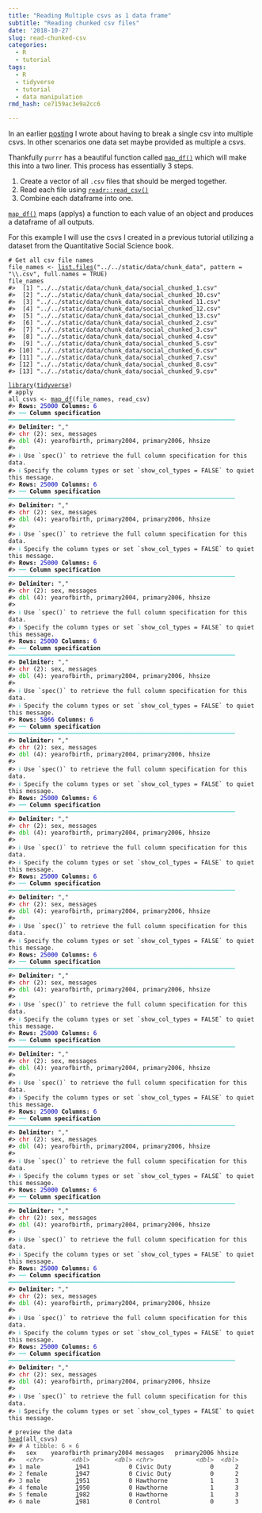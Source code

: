 ```yaml
---
title: "Reading Multiple csvs as 1 data frame"
subtitle: "Reading chunked csv files"
date: '2018-10-27'
slug: read-chunked-csv
categories:
  - R
  - tutorial
tags:
  - R 
  - tidyverse
  - tutorial
  - data manipulation
rmd_hash: ce7159ac3e9a2cc6

---
```


In an earlier [posting](josiahparry.com/post/write-chunked-csv) I wrote about having to break a single csv into multiple csvs. In other scenarios one data set maybe provided as multiple a csvs.

Thankfully `purrr` has a beautiful function called [`map_df()`](https://purrr.tidyverse.org/reference/map.html) which will make this into a two liner. This process has essentially 3 steps.

1.  Create a vector of all `.csv` files that should be merged together.
2.  Read each file using [`readr::read_csv()`](https://readr.tidyverse.org/reference/read_delim.html)
3.  Combine each dataframe into one.

[`map_df()`](https://purrr.tidyverse.org/reference/map.html) maps (applys) a function to each value of an object and produces a dataframe of all outputs.

For this example I will use the csvs I created in a previous tutorial utilizing a dataset from the Quantitative Social Science book.

<div class="highlight">

<pre class='chroma'><code class='language-r' data-lang='r'><span class='c'># Get all csv file names </span>
<span class='nv'>file_names</span> <span class='o'>&lt;-</span> <span class='nf'><a href='https://rdrr.io/r/base/list.files.html'>list.files</a></span><span class='o'>(</span><span class='s'>"../../static/data/chunk_data"</span>, pattern <span class='o'>=</span> <span class='s'>"\\.csv"</span>, full.names <span class='o'>=</span> <span class='kc'>TRUE</span><span class='o'>)</span>
<span class='nv'>file_names</span>
<span class='c'>#&gt;  [1] "../../static/data/chunk_data/social_chunked_1.csv" </span>
<span class='c'>#&gt;  [2] "../../static/data/chunk_data/social_chunked_10.csv"</span>
<span class='c'>#&gt;  [3] "../../static/data/chunk_data/social_chunked_11.csv"</span>
<span class='c'>#&gt;  [4] "../../static/data/chunk_data/social_chunked_12.csv"</span>
<span class='c'>#&gt;  [5] "../../static/data/chunk_data/social_chunked_13.csv"</span>
<span class='c'>#&gt;  [6] "../../static/data/chunk_data/social_chunked_2.csv" </span>
<span class='c'>#&gt;  [7] "../../static/data/chunk_data/social_chunked_3.csv" </span>
<span class='c'>#&gt;  [8] "../../static/data/chunk_data/social_chunked_4.csv" </span>
<span class='c'>#&gt;  [9] "../../static/data/chunk_data/social_chunked_5.csv" </span>
<span class='c'>#&gt; [10] "../../static/data/chunk_data/social_chunked_6.csv" </span>
<span class='c'>#&gt; [11] "../../static/data/chunk_data/social_chunked_7.csv" </span>
<span class='c'>#&gt; [12] "../../static/data/chunk_data/social_chunked_8.csv" </span>
<span class='c'>#&gt; [13] "../../static/data/chunk_data/social_chunked_9.csv"</span></code></pre>

</div>

<div class="highlight">

<pre class='chroma'><code class='language-r' data-lang='r'><span class='kr'><a href='https://rdrr.io/r/base/library.html'>library</a></span><span class='o'>(</span><span class='nv'><a href='https://tidyverse.tidyverse.org'>tidyverse</a></span><span class='o'>)</span>
<span class='c'># apply </span>
<span class='nv'>all_csvs</span> <span class='o'>&lt;-</span> <span class='nf'><a href='https://purrr.tidyverse.org/reference/map.html'>map_df</a></span><span class='o'>(</span><span class='nv'>file_names</span>, <span class='nv'>read_csv</span><span class='o'>)</span>
<span class='c'>#&gt; <span style='font-weight: bold;'>Rows: </span><span style='color: #0000BB;'>25000</span> <span style='font-weight: bold;'>Columns: </span><span style='color: #0000BB;'>6</span></span>
<span class='c'>#&gt; <span style='color: #00BBBB;'>──</span> <span style='font-weight: bold;'>Column specification</span> <span style='color: #00BBBB;'>────────────────────────────────────────────────────────────────</span></span>
<span class='c'>#&gt; <span style='font-weight: bold;'>Delimiter:</span> ","</span>
<span class='c'>#&gt; <span style='color: #BB0000;'>chr</span> (2): sex, messages</span>
<span class='c'>#&gt; <span style='color: #00BB00;'>dbl</span> (4): yearofbirth, primary2004, primary2006, hhsize</span>
<span class='c'>#&gt; </span>
<span class='c'>#&gt; <span style='color: #00BBBB;'>ℹ</span> Use `spec()` to retrieve the full column specification for this data.</span>
<span class='c'>#&gt; <span style='color: #00BBBB;'>ℹ</span> Specify the column types or set `show_col_types = FALSE` to quiet this message.</span>
<span class='c'>#&gt; <span style='font-weight: bold;'>Rows: </span><span style='color: #0000BB;'>25000</span> <span style='font-weight: bold;'>Columns: </span><span style='color: #0000BB;'>6</span></span>
<span class='c'>#&gt; <span style='color: #00BBBB;'>──</span> <span style='font-weight: bold;'>Column specification</span> <span style='color: #00BBBB;'>────────────────────────────────────────────────────────────────</span></span>
<span class='c'>#&gt; <span style='font-weight: bold;'>Delimiter:</span> ","</span>
<span class='c'>#&gt; <span style='color: #BB0000;'>chr</span> (2): sex, messages</span>
<span class='c'>#&gt; <span style='color: #00BB00;'>dbl</span> (4): yearofbirth, primary2004, primary2006, hhsize</span>
<span class='c'>#&gt; </span>
<span class='c'>#&gt; <span style='color: #00BBBB;'>ℹ</span> Use `spec()` to retrieve the full column specification for this data.</span>
<span class='c'>#&gt; <span style='color: #00BBBB;'>ℹ</span> Specify the column types or set `show_col_types = FALSE` to quiet this message.</span>
<span class='c'>#&gt; <span style='font-weight: bold;'>Rows: </span><span style='color: #0000BB;'>25000</span> <span style='font-weight: bold;'>Columns: </span><span style='color: #0000BB;'>6</span></span>
<span class='c'>#&gt; <span style='color: #00BBBB;'>──</span> <span style='font-weight: bold;'>Column specification</span> <span style='color: #00BBBB;'>────────────────────────────────────────────────────────────────</span></span>
<span class='c'>#&gt; <span style='font-weight: bold;'>Delimiter:</span> ","</span>
<span class='c'>#&gt; <span style='color: #BB0000;'>chr</span> (2): sex, messages</span>
<span class='c'>#&gt; <span style='color: #00BB00;'>dbl</span> (4): yearofbirth, primary2004, primary2006, hhsize</span>
<span class='c'>#&gt; </span>
<span class='c'>#&gt; <span style='color: #00BBBB;'>ℹ</span> Use `spec()` to retrieve the full column specification for this data.</span>
<span class='c'>#&gt; <span style='color: #00BBBB;'>ℹ</span> Specify the column types or set `show_col_types = FALSE` to quiet this message.</span>
<span class='c'>#&gt; <span style='font-weight: bold;'>Rows: </span><span style='color: #0000BB;'>25000</span> <span style='font-weight: bold;'>Columns: </span><span style='color: #0000BB;'>6</span></span>
<span class='c'>#&gt; <span style='color: #00BBBB;'>──</span> <span style='font-weight: bold;'>Column specification</span> <span style='color: #00BBBB;'>────────────────────────────────────────────────────────────────</span></span>
<span class='c'>#&gt; <span style='font-weight: bold;'>Delimiter:</span> ","</span>
<span class='c'>#&gt; <span style='color: #BB0000;'>chr</span> (2): sex, messages</span>
<span class='c'>#&gt; <span style='color: #00BB00;'>dbl</span> (4): yearofbirth, primary2004, primary2006, hhsize</span>
<span class='c'>#&gt; </span>
<span class='c'>#&gt; <span style='color: #00BBBB;'>ℹ</span> Use `spec()` to retrieve the full column specification for this data.</span>
<span class='c'>#&gt; <span style='color: #00BBBB;'>ℹ</span> Specify the column types or set `show_col_types = FALSE` to quiet this message.</span>
<span class='c'>#&gt; <span style='font-weight: bold;'>Rows: </span><span style='color: #0000BB;'>5866</span> <span style='font-weight: bold;'>Columns: </span><span style='color: #0000BB;'>6</span></span>
<span class='c'>#&gt; <span style='color: #00BBBB;'>──</span> <span style='font-weight: bold;'>Column specification</span> <span style='color: #00BBBB;'>────────────────────────────────────────────────────────────────</span></span>
<span class='c'>#&gt; <span style='font-weight: bold;'>Delimiter:</span> ","</span>
<span class='c'>#&gt; <span style='color: #BB0000;'>chr</span> (2): sex, messages</span>
<span class='c'>#&gt; <span style='color: #00BB00;'>dbl</span> (4): yearofbirth, primary2004, primary2006, hhsize</span>
<span class='c'>#&gt; </span>
<span class='c'>#&gt; <span style='color: #00BBBB;'>ℹ</span> Use `spec()` to retrieve the full column specification for this data.</span>
<span class='c'>#&gt; <span style='color: #00BBBB;'>ℹ</span> Specify the column types or set `show_col_types = FALSE` to quiet this message.</span>
<span class='c'>#&gt; <span style='font-weight: bold;'>Rows: </span><span style='color: #0000BB;'>25000</span> <span style='font-weight: bold;'>Columns: </span><span style='color: #0000BB;'>6</span></span>
<span class='c'>#&gt; <span style='color: #00BBBB;'>──</span> <span style='font-weight: bold;'>Column specification</span> <span style='color: #00BBBB;'>────────────────────────────────────────────────────────────────</span></span>
<span class='c'>#&gt; <span style='font-weight: bold;'>Delimiter:</span> ","</span>
<span class='c'>#&gt; <span style='color: #BB0000;'>chr</span> (2): sex, messages</span>
<span class='c'>#&gt; <span style='color: #00BB00;'>dbl</span> (4): yearofbirth, primary2004, primary2006, hhsize</span>
<span class='c'>#&gt; </span>
<span class='c'>#&gt; <span style='color: #00BBBB;'>ℹ</span> Use `spec()` to retrieve the full column specification for this data.</span>
<span class='c'>#&gt; <span style='color: #00BBBB;'>ℹ</span> Specify the column types or set `show_col_types = FALSE` to quiet this message.</span>
<span class='c'>#&gt; <span style='font-weight: bold;'>Rows: </span><span style='color: #0000BB;'>25000</span> <span style='font-weight: bold;'>Columns: </span><span style='color: #0000BB;'>6</span></span>
<span class='c'>#&gt; <span style='color: #00BBBB;'>──</span> <span style='font-weight: bold;'>Column specification</span> <span style='color: #00BBBB;'>────────────────────────────────────────────────────────────────</span></span>
<span class='c'>#&gt; <span style='font-weight: bold;'>Delimiter:</span> ","</span>
<span class='c'>#&gt; <span style='color: #BB0000;'>chr</span> (2): sex, messages</span>
<span class='c'>#&gt; <span style='color: #00BB00;'>dbl</span> (4): yearofbirth, primary2004, primary2006, hhsize</span>
<span class='c'>#&gt; </span>
<span class='c'>#&gt; <span style='color: #00BBBB;'>ℹ</span> Use `spec()` to retrieve the full column specification for this data.</span>
<span class='c'>#&gt; <span style='color: #00BBBB;'>ℹ</span> Specify the column types or set `show_col_types = FALSE` to quiet this message.</span>
<span class='c'>#&gt; <span style='font-weight: bold;'>Rows: </span><span style='color: #0000BB;'>25000</span> <span style='font-weight: bold;'>Columns: </span><span style='color: #0000BB;'>6</span></span>
<span class='c'>#&gt; <span style='color: #00BBBB;'>──</span> <span style='font-weight: bold;'>Column specification</span> <span style='color: #00BBBB;'>────────────────────────────────────────────────────────────────</span></span>
<span class='c'>#&gt; <span style='font-weight: bold;'>Delimiter:</span> ","</span>
<span class='c'>#&gt; <span style='color: #BB0000;'>chr</span> (2): sex, messages</span>
<span class='c'>#&gt; <span style='color: #00BB00;'>dbl</span> (4): yearofbirth, primary2004, primary2006, hhsize</span>
<span class='c'>#&gt; </span>
<span class='c'>#&gt; <span style='color: #00BBBB;'>ℹ</span> Use `spec()` to retrieve the full column specification for this data.</span>
<span class='c'>#&gt; <span style='color: #00BBBB;'>ℹ</span> Specify the column types or set `show_col_types = FALSE` to quiet this message.</span>
<span class='c'>#&gt; <span style='font-weight: bold;'>Rows: </span><span style='color: #0000BB;'>25000</span> <span style='font-weight: bold;'>Columns: </span><span style='color: #0000BB;'>6</span></span>
<span class='c'>#&gt; <span style='color: #00BBBB;'>──</span> <span style='font-weight: bold;'>Column specification</span> <span style='color: #00BBBB;'>────────────────────────────────────────────────────────────────</span></span>
<span class='c'>#&gt; <span style='font-weight: bold;'>Delimiter:</span> ","</span>
<span class='c'>#&gt; <span style='color: #BB0000;'>chr</span> (2): sex, messages</span>
<span class='c'>#&gt; <span style='color: #00BB00;'>dbl</span> (4): yearofbirth, primary2004, primary2006, hhsize</span>
<span class='c'>#&gt; </span>
<span class='c'>#&gt; <span style='color: #00BBBB;'>ℹ</span> Use `spec()` to retrieve the full column specification for this data.</span>
<span class='c'>#&gt; <span style='color: #00BBBB;'>ℹ</span> Specify the column types or set `show_col_types = FALSE` to quiet this message.</span>
<span class='c'>#&gt; <span style='font-weight: bold;'>Rows: </span><span style='color: #0000BB;'>25000</span> <span style='font-weight: bold;'>Columns: </span><span style='color: #0000BB;'>6</span></span>
<span class='c'>#&gt; <span style='color: #00BBBB;'>──</span> <span style='font-weight: bold;'>Column specification</span> <span style='color: #00BBBB;'>────────────────────────────────────────────────────────────────</span></span>
<span class='c'>#&gt; <span style='font-weight: bold;'>Delimiter:</span> ","</span>
<span class='c'>#&gt; <span style='color: #BB0000;'>chr</span> (2): sex, messages</span>
<span class='c'>#&gt; <span style='color: #00BB00;'>dbl</span> (4): yearofbirth, primary2004, primary2006, hhsize</span>
<span class='c'>#&gt; </span>
<span class='c'>#&gt; <span style='color: #00BBBB;'>ℹ</span> Use `spec()` to retrieve the full column specification for this data.</span>
<span class='c'>#&gt; <span style='color: #00BBBB;'>ℹ</span> Specify the column types or set `show_col_types = FALSE` to quiet this message.</span>
<span class='c'>#&gt; <span style='font-weight: bold;'>Rows: </span><span style='color: #0000BB;'>25000</span> <span style='font-weight: bold;'>Columns: </span><span style='color: #0000BB;'>6</span></span>
<span class='c'>#&gt; <span style='color: #00BBBB;'>──</span> <span style='font-weight: bold;'>Column specification</span> <span style='color: #00BBBB;'>────────────────────────────────────────────────────────────────</span></span>
<span class='c'>#&gt; <span style='font-weight: bold;'>Delimiter:</span> ","</span>
<span class='c'>#&gt; <span style='color: #BB0000;'>chr</span> (2): sex, messages</span>
<span class='c'>#&gt; <span style='color: #00BB00;'>dbl</span> (4): yearofbirth, primary2004, primary2006, hhsize</span>
<span class='c'>#&gt; </span>
<span class='c'>#&gt; <span style='color: #00BBBB;'>ℹ</span> Use `spec()` to retrieve the full column specification for this data.</span>
<span class='c'>#&gt; <span style='color: #00BBBB;'>ℹ</span> Specify the column types or set `show_col_types = FALSE` to quiet this message.</span>
<span class='c'>#&gt; <span style='font-weight: bold;'>Rows: </span><span style='color: #0000BB;'>25000</span> <span style='font-weight: bold;'>Columns: </span><span style='color: #0000BB;'>6</span></span>
<span class='c'>#&gt; <span style='color: #00BBBB;'>──</span> <span style='font-weight: bold;'>Column specification</span> <span style='color: #00BBBB;'>────────────────────────────────────────────────────────────────</span></span>
<span class='c'>#&gt; <span style='font-weight: bold;'>Delimiter:</span> ","</span>
<span class='c'>#&gt; <span style='color: #BB0000;'>chr</span> (2): sex, messages</span>
<span class='c'>#&gt; <span style='color: #00BB00;'>dbl</span> (4): yearofbirth, primary2004, primary2006, hhsize</span>
<span class='c'>#&gt; </span>
<span class='c'>#&gt; <span style='color: #00BBBB;'>ℹ</span> Use `spec()` to retrieve the full column specification for this data.</span>
<span class='c'>#&gt; <span style='color: #00BBBB;'>ℹ</span> Specify the column types or set `show_col_types = FALSE` to quiet this message.</span>
<span class='c'>#&gt; <span style='font-weight: bold;'>Rows: </span><span style='color: #0000BB;'>25000</span> <span style='font-weight: bold;'>Columns: </span><span style='color: #0000BB;'>6</span></span>
<span class='c'>#&gt; <span style='color: #00BBBB;'>──</span> <span style='font-weight: bold;'>Column specification</span> <span style='color: #00BBBB;'>────────────────────────────────────────────────────────────────</span></span>
<span class='c'>#&gt; <span style='font-weight: bold;'>Delimiter:</span> ","</span>
<span class='c'>#&gt; <span style='color: #BB0000;'>chr</span> (2): sex, messages</span>
<span class='c'>#&gt; <span style='color: #00BB00;'>dbl</span> (4): yearofbirth, primary2004, primary2006, hhsize</span>
<span class='c'>#&gt; </span>
<span class='c'>#&gt; <span style='color: #00BBBB;'>ℹ</span> Use `spec()` to retrieve the full column specification for this data.</span>
<span class='c'>#&gt; <span style='color: #00BBBB;'>ℹ</span> Specify the column types or set `show_col_types = FALSE` to quiet this message.</span>

<span class='c'># preview the data</span>
<span class='nf'><a href='https://rdrr.io/r/utils/head.html'>head</a></span><span class='o'>(</span><span class='nv'>all_csvs</span><span class='o'>)</span>
<span class='c'>#&gt; <span style='color: #555555;'># A tibble: 6 × 6</span></span>
<span class='c'>#&gt;   sex    yearofbirth primary2004 messages   primary2006 hhsize</span>
<span class='c'>#&gt;   <span style='color: #555555; font-style: italic;'>&lt;chr&gt;</span>        <span style='color: #555555; font-style: italic;'>&lt;dbl&gt;</span>       <span style='color: #555555; font-style: italic;'>&lt;dbl&gt;</span> <span style='color: #555555; font-style: italic;'>&lt;chr&gt;</span>            <span style='color: #555555; font-style: italic;'>&lt;dbl&gt;</span>  <span style='color: #555555; font-style: italic;'>&lt;dbl&gt;</span></span>
<span class='c'>#&gt; <span style='color: #555555;'>1</span> male          <span style='text-decoration: underline;'>1</span>941           0 Civic Duty           0      2</span>
<span class='c'>#&gt; <span style='color: #555555;'>2</span> female        <span style='text-decoration: underline;'>1</span>947           0 Civic Duty           0      2</span>
<span class='c'>#&gt; <span style='color: #555555;'>3</span> male          <span style='text-decoration: underline;'>1</span>951           0 Hawthorne            1      3</span>
<span class='c'>#&gt; <span style='color: #555555;'>4</span> female        <span style='text-decoration: underline;'>1</span>950           0 Hawthorne            1      3</span>
<span class='c'>#&gt; <span style='color: #555555;'>5</span> female        <span style='text-decoration: underline;'>1</span>982           0 Hawthorne            1      3</span>
<span class='c'>#&gt; <span style='color: #555555;'>6</span> male          <span style='text-decoration: underline;'>1</span>981           0 Control              0      3</span></code></pre>

</div>

